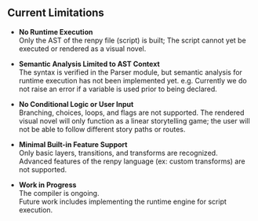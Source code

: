 ## Current Limitations

- **No Runtime Execution**  
  Only the AST of the renpy file (script) is built; The script cannot yet be executed or rendered as a visual novel.

- **Semantic Analysis Limited to AST Context**  
  The syntax is verified in the Parser module, but semantic analysis for runtime execution has not been implemented yet.
  e.g. Currently we do not raise an error if a variable is used prior to being declared.

- **No Conditional Logic or User Input**  
  Branching, choices, loops, and flags are not supported. The rendered visual novel will only function as a linear storytelling game; the user will not be able to follow different story paths or routes. 

- **Minimal Built-in Feature Support**  
  Only basic layers, transitions, and transforms are recognized.  
  Advanced features of the renpy language (ex: custom transforms) are not supported. 

- **Work in Progress**  
  The compiler is ongoing.  
  Future work includes implementing the runtime engine for script execution.
